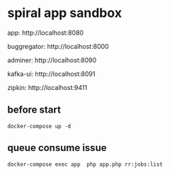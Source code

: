 # spiral app sandbox

app:            http://localhost:8080

buggregator:    http://localhost:8000

adminer:        http://localhost:8090

kafka-ui:       http://localhost:8091

zipkin:         http://localhost:9411

## before start
```shell
docker-compose up -d
```

## queue consume issue

```shell
docker-compose exec app  php app.php rr:jobs:list
```
